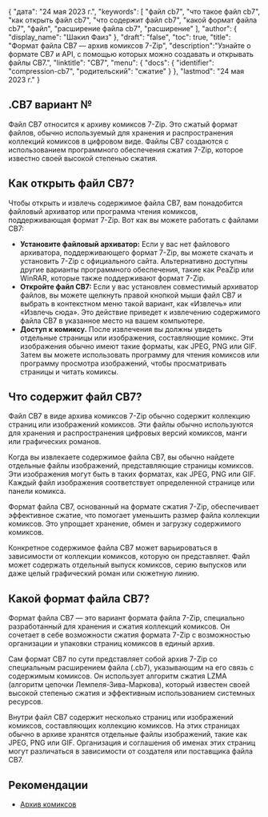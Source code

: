 {
"дата": "24 мая 2023 г.",
  "keywords": [
"файл cb7",
"что такое файл cb7",
"как открыть файл cb7",
"что содержит файл cb7",
"какой формат файла cb7",
"файл",
"расширение файла cb7",
"расширение"
],
  "author": {
"display_name": "Шакил Фаиз"
},
"draft": "false",
"toc": true,
"title": "Формат файла CB7 — архив комиксов 7-Zip",
  "description":"Узнайте о формате CB7 и API, с помощью которых можно создавать и открывать файлы CB7.",
"linktitle": "CB7",
  "menu": {
    "docs": {
      "identifier": "compression-cb7",
"родительский": "сжатие"
}
},
"lastmod": "24 мая 2023 г."
}

## .CB7 вариант №

Файл CB7 относится к архиву комиксов 7-Zip. Это сжатый формат файлов, обычно используемый для хранения и распространения коллекций комиксов в цифровом виде. Файлы CB7 создаются с использованием программного обеспечения сжатия 7-Zip, которое известно своей высокой степенью сжатия.

## Как открыть файл CB7?

Чтобы открыть и извлечь содержимое файла CB7, вам понадобится файловый архиватор или программа чтения комиксов, поддерживающая формат 7-Zip. Вот как вы можете работать с файлами CB7:

- **Установите файловый архиватор:** Если у вас нет файлового архиватора, поддерживающего формат 7-Zip, вы можете скачать и установить 7-Zip с официального сайта. Альтернативно доступны другие варианты программного обеспечения, такие как PeaZip или WinRAR, которые также поддерживают формат 7-Zip.
- **Откройте файл CB7:** Если у вас установлен совместимый архиватор файлов, вы можете щелкнуть правой кнопкой мыши файл CB7 и выбрать в контекстном меню такой вариант, как «Извлечь» или «Извлечь сюда». Это действие приведет к извлечению содержимого файла CB7 в указанное место на вашем компьютере.
- **Доступ к комиксу.** После извлечения вы должны увидеть отдельные страницы или изображения, составляющие комикс. Эти изображения обычно имеют такие форматы, как JPEG, PNG или GIF. Затем вы можете использовать программу для чтения комиксов или программу просмотра изображений, чтобы просматривать страницы и читать комиксы.

## Что содержит файл CB7?

Файл CB7 в виде архива комиксов 7-Zip обычно содержит коллекцию страниц или изображений комиксов. Эти файлы обычно используются для хранения и распространения цифровых версий комиксов, манги или графических романов.

Когда вы извлекаете содержимое файла CB7, вы обычно найдете отдельные файлы изображений, представляющие страницы комиксов. Эти изображения могут быть в таких форматах, как JPEG, PNG или GIF. Каждый файл изображения соответствует определенной странице или панели комикса.

Формат файла CB7, основанный на формате сжатия 7-Zip, обеспечивает эффективное сжатие, что помогает уменьшить размер файла коллекции комиксов. Это упрощает хранение, обмен и загрузку содержимого комиксов.

Конкретное содержимое файла CB7 может варьироваться в зависимости от коллекции комиксов, которую он представляет. Файл может содержать отдельный выпуск комиксов, серию выпусков или даже целый графический роман или сюжетную линию.

## Какой формат файла CB7?

Формат файла CB7 — это вариант формата файла 7-Zip, специально разработанный для хранения и сжатия коллекций комиксов. Он сочетает в себе возможности сжатия формата 7-Zip с возможностью организации и упаковки страниц комиксов в единый архив.

Сам формат CB7 по сути представляет собой архив 7-Zip со специальным расширением файла (.cb7), указывающим на его связь с содержимым комиксов. Он использует алгоритм сжатия LZMA (алгоритм цепочки Лемпеля-Зива-Маркова), который известен своей высокой степенью сжатия и эффективным использованием системных ресурсов.

Внутри файл CB7 содержит несколько страниц или изображений комиксов, составляющих коллекцию комиксов. На этих страницах обычно в архиве хранятся отдельные файлы изображений, такие как JPEG, PNG или GIF. Организация и соглашения об именах этих страниц могут различаться в зависимости от создателя или поставщика файла CB7.

## Рекомендации
* [Архив комиксов](https://en.wikipedia.org/wiki/Comic_book_archive)

